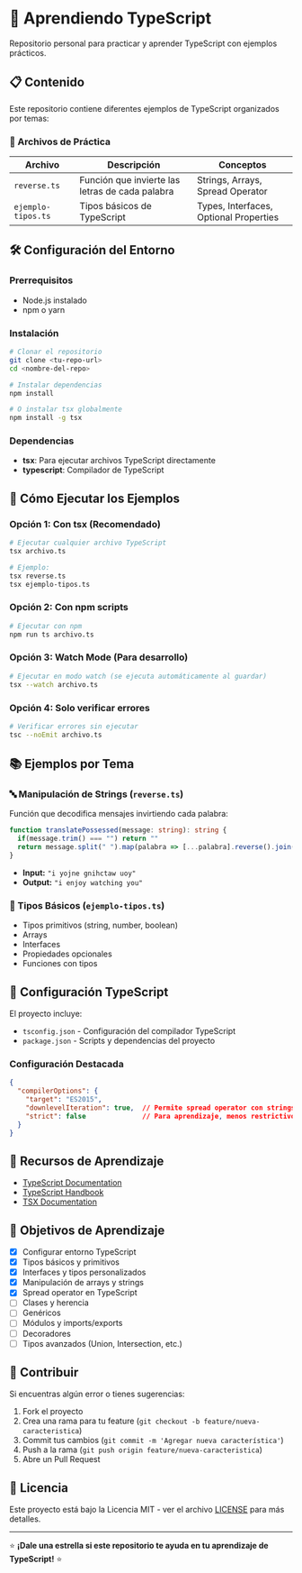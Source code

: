 # 🚀 Aprendiendo TypeScript

Repositorio personal para practicar y aprender TypeScript con ejemplos prácticos.

## 📋 Contenido

Este repositorio contiene diferentes ejemplos de TypeScript organizados por temas:

### 📁 Archivos de Práctica

| Archivo | Descripción | Conceptos |
|---------|-------------|-----------|
| `reverse.ts` | Función que invierte las letras de cada palabra | Strings, Arrays, Spread Operator |
| `ejemplo-tipos.ts` | Tipos básicos de TypeScript | Types, Interfaces, Optional Properties |

## 🛠️ Configuración del Entorno

### Prerrequisitos
- Node.js instalado
- npm o yarn

### Instalación
```bash
# Clonar el repositorio
git clone <tu-repo-url>
cd <nombre-del-repo>

# Instalar dependencias
npm install

# O instalar tsx globalmente
npm install -g tsx
```

### Dependencias
- **tsx**: Para ejecutar archivos TypeScript directamente
- **typescript**: Compilador de TypeScript

## 🚀 Cómo Ejecutar los Ejemplos

### Opción 1: Con tsx (Recomendado)
```bash
# Ejecutar cualquier archivo TypeScript
tsx archivo.ts

# Ejemplo:
tsx reverse.ts
tsx ejemplo-tipos.ts
```

### Opción 2: Con npm scripts
```bash
# Ejecutar con npm
npm run ts archivo.ts
```

### Opción 3: Watch Mode (Para desarrollo)
```bash
# Ejecutar en modo watch (se ejecuta automáticamente al guardar)
tsx --watch archivo.ts
```

### Opción 4: Solo verificar errores
```bash
# Verificar errores sin ejecutar
tsc --noEmit archivo.ts
```

## 📚 Ejemplos por Tema

### 🔤 Manipulación de Strings (`reverse.ts`)
Función que decodifica mensajes invirtiendo cada palabra:
```typescript
function translatePossessed(message: string): string {
  if(message.trim() === "") return ""
  return message.split(" ").map(palabra => [...palabra].reverse().join("")).join(" ")
}
```
- **Input:** `"i yojne gnihctaw uoy"`
- **Output:** `"i enjoy watching you"`

### 📝 Tipos Básicos (`ejemplo-tipos.ts`)
- Tipos primitivos (string, number, boolean)
- Arrays
- Interfaces
- Propiedades opcionales
- Funciones con tipos

## 🔧 Configuración TypeScript

El proyecto incluye:
- `tsconfig.json` - Configuración del compilador TypeScript
- `package.json` - Scripts y dependencias del proyecto

### Configuración Destacada
```json
{
  "compilerOptions": {
    "target": "ES2015",
    "downlevelIteration": true,  // Permite spread operator con strings
    "strict": false              // Para aprendizaje, menos restrictivo
  }
}
```

## 📖 Recursos de Aprendizaje

- [TypeScript Documentation](https://www.typescriptlang.org/docs/)
- [TypeScript Handbook](https://www.typescriptlang.org/docs/handbook/intro.html)
- [TSX Documentation](https://github.com/esbuild-kit/tsx)

## 🎯 Objetivos de Aprendizaje

- [x] Configurar entorno TypeScript
- [x] Tipos básicos y primitivos
- [x] Interfaces y tipos personalizados
- [x] Manipulación de arrays y strings
- [x] Spread operator en TypeScript
- [ ] Clases y herencia
- [ ] Genéricos
- [ ] Módulos y imports/exports
- [ ] Decoradores
- [ ] Tipos avanzados (Union, Intersection, etc.)

## 🤝 Contribuir

Si encuentras algún error o tienes sugerencias:
1. Fork el proyecto
2. Crea una rama para tu feature (`git checkout -b feature/nueva-caracteristica`)
3. Commit tus cambios (`git commit -m 'Agregar nueva característica'`)
4. Push a la rama (`git push origin feature/nueva-caracteristica`)
5. Abre un Pull Request

## 📄 Licencia

Este proyecto está bajo la Licencia MIT - ver el archivo [LICENSE](LICENSE) para más detalles.

---

⭐ **¡Dale una estrella si este repositorio te ayuda en tu aprendizaje de TypeScript!** ⭐